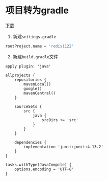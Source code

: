 # 项目转为gradle

[下载](https://gradle.org/releases/)
1. 新建`settings.gradle`

```groovy
rootProject.name = 'redis1122'
```

2. 新建`build.gradle`文件

```grovvy
apply plugin: 'java'

allprojects {
    repositories {
        mavenLocal()
        google()
        mavenCentral()
    }

    sourceSets {
        src {
            java {
                srcDirs += 'src'
            }
        }
    }

    dependencies {
        implementation 'junit:junit:4.13.2'
    }
}

tasks.withType(JavaCompile) {
    options.encoding = 'UTF-8'
}
```